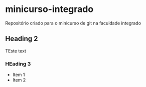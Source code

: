 # minicurso-integrado
Repositório criado para o minicurso de git na faculdade integrado

## Heading 2

TEste text

### HEading 3

- Item 1
- Item 2